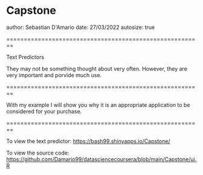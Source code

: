 Capstone
========================================================
author: Sebastian D'Amario
date: 27/03/2022
autosize: true


========================================================

Text Predictors

They may not be something thought about very often. However, they are very important and porvide much use.


========================================================

With my example I will show you why it is an appropriate application to be considered for your purchase.


========================================================

To view the text predictor:
https://bash99.shinyapps.io/Capstone/

To view the source code:
https://github.com/Damario99/datasciencecoursera/blob/main/Capstone/ui.R
